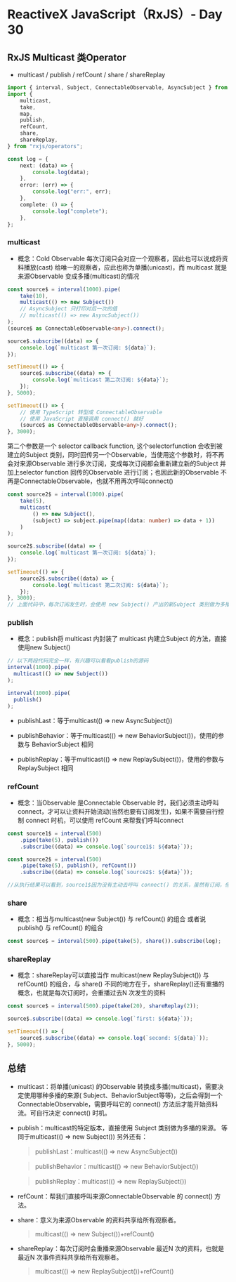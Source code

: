 # ReactiveX JavaScript（RxJS）- Day 30

## RxJS Multicast 类Operator

* multicast / publish / refCount / share / shareReplay

```typescript
import { interval, Subject, ConnectableObservable, AsyncSubject } from "rxjs";
import {
	multicast,
	take,
	map,
	publish,
	refCount,
	share,
	shareReplay,
} from "rxjs/operators";

const log = {
	next: (data) => {
		console.log(data);
	},
	error: (err) => {
		console.log("err:", err);
	},
	complete: () => {
		console.log("complete");
	},
};

```


### multicast

* 概念：Cold Observable 每次订阅只会对应一个观察者，因此也可以说成将资料播放(cast) 给唯一的观察者，应此也称为单播(unicast)，而 multicast 就是来源Observable 变成多播(multicast)的情况

```typescript
const source$ = interval(1000).pipe(
	take(10),
	multicast(() => new Subject())
	// AsyncSubject 只打印对后一次的值
	// multicast(() => new AsyncSubject())
);
(source$ as ConnectableObservable<any>).connect();

source$.subscribe((data) => {
	console.log(`multicast 第一次订阅: ${data}`);
});

setTimeout(() => {
	source$.subscribe((data) => {
		console.log(`multicast 第二次订阅: ${data}`);
	});
}, 5000);

setTimeout(() => {
	// 使用 TypeScript 转型成 ConnectableObservable
	// 使用 JavaScript 直接调用 connect() 就好
	(source$ as ConnectableObservable<any>).connect();
}, 3000);

```

第二个参数是一个 selector callback function, 这个selectorfunction 会收到被建立的Subject 类别，同时回传另一个Observable，当使用这个参数时，将不再会对来源Observable 进行多次订阅，变成每次订阅都会重新建立新的Subject 并加上selector function 回传的Observable 进行订阅；也因此新的Observable 不再是ConnectableObservable，也就不用再次呼叫connect()

```typescript
const source2$ = interval(1000).pipe(
	take(5),
	multicast(
		() => new Subject(),
		(subject) => subject.pipe(map((data: number) => data + 1))
	)
);

source2$.subscribe((data) => {
	console.log(`multicast 第一次订阅: ${data}`);
});

setTimeout(() => {
	source2$.subscribe((data) => {
		console.log(`multicast 第二次订阅: ${data}`);
	});
}, 3000);
// 上面代码中，每次订阅发生时，会使用 new Subject() 产出的新Subject 类别做为多播的来源，以及搭配selectorfunction 回传的Observable 订阅，并多播给每次订阅的观察者，由于是使用Subject 类别，因此订阅来源依然是多播的Observable，只是这个Observable 只会有目前订阅的观察者收到而已。

```


### publish

* 概念：publish将 multicast 内封装了 multicast 内建立Subject 的方法，直接使用new Subject()

```typescript
// 以下两段代码完全一样，有兴趣可以看看publish的源码
interval(1000).pipe(
  multicast(() => new Subject())
);

interval(1000).pipe(
  publish()
);

```

* publishLast：等于multicast(() => new AsyncSubject())

* publishBehavior：等于multicast(() => new BehaviorSubject())，使用的参数与 BehaviorSubject 相同

* publishReplay：等于multicast(() => new ReplaySubject())，使用的参数与 ReplaySubject 相同


### refCount

* 概念：当Observable 是Connectable Observable 时，我们必须主动呼叫connect，才可以让资料开始流动(当然也要有订阅发生)，如果不需要自行控制 connect 时机，可以使用 refCount 来帮我们呼叫connect

```typescript
const source1$ = interval(500)
	.pipe(take(5), publish())
	.subscribe((data) => console.log(`source1$: ${data}`));

const source2$ = interval(500)
	.pipe(take(5), publish(), refCount())
	.subscribe((data) => console.log(`source2$: ${data}`));

//从执行结果可以看到，source1$因为没有主动去呼叫 connect() 的关系，虽然有订阅，但还没办法开始；而 source2$ 则使用 refCount() 帮我们呼叫connect()，因此当订阅发生时，整个资料流就会直接开始

```


### share

* 概念：相当与multicast(new Subject()) 与 refCount() 的组合 或者说 publish() 与 refCount() 的组合

```typescript
const source$ = interval(500).pipe(take(5), share()).subscribe(log);

```


### shareReplay

* 概念：shareReplay可以直接当作 multicast(new ReplaySubject()) 与 refCount() 的组合，与 share() 不同的地方在于，shareReplay()还有重播的概念，也就是每次订阅时，会重播过去N 次发生的资料

```typescript
const source$ = interval(500).pipe(take(20), shareReplay(2));

source$.subscribe((data) => console.log(`first: ${data}`));

setTimeout(() => {
	source$.subscribe((data) => console.log(`second: ${data}`));
}, 5000);

```


## 总结

* multicast：将单播(unicast) 的Observable 转换成多播(multicast)，需要决定使用哪种多播的来源( Subject、BehaviorSubject等等)，之后会得到一个ConnectableObservable，需要呼叫它的 connect() 方法后才能开始资料流。可自行决定 connect() 时机。

* publish：multicast的特定版本，直接使用 Subject 类别做为多播的来源。
  等同于multicast(() => new Subject())
  另外还有：

  > publishLast：multicast(() => new AsyncSubject())

  > publishBehavior：multicast(() => new BehaviorSubject())

  > publishReplay：multicast(() => new ReplaySubject())

* refCount：帮我们直接呼叫来源ConnectableObservable 的 connect() 方法。

* share：意义为来源Observable 的资料共享给所有观察者。

  > multicast(() => new Subject())+refCount()

* shareReplay：每次订阅时会重播来源Observable 最近N 次的资料，也就是最近N 次事件资料共享给所有观察者。

  > multicast(() => new ReplaySubject())+refCount()



